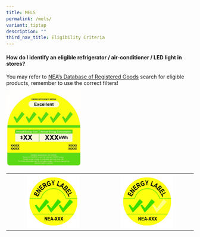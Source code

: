 ```yaml
---
title: MELS
permalink: /mels/
variant: tiptap
description: ""
third_nav_title: Eligibility Criteria
---
```

<h4><strong>How do I identify an eligible refrigerator / air-conditioner / LED light in stores?</strong>&nbsp;</h4>
<p>You may refer to&nbsp;<a href="https://wrms2.nea.gov.sg/els/process/WRMS/GHG_ProductSearch#wrms" rel="noopener noreferrer nofollow" target="_blank"><u>NEA’s Database of Registered Goods</u></a> search
for eligible products, remember to use the correct filters!</p>
<p></p>
<div class="isomer-image-wrapper">
<img style="width: 40%;" height="auto" width="100%" alt="" src="/images/Labels/mels.jpg">
</div>
<table>
<tbody>
<tr>
<th rowspan="1" colspan="1">
<div class="isomer-image-wrapper">
<img style="width: 60%;" height="auto" width="100%" alt="" src="/images/Labels/150105___Lighting_Label_3_Tick.jpg">
</div>
</th>
<th rowspan="1" colspan="1">
<div class="isomer-image-wrapper">
<img style="width: 60%;" height="auto" width="100%" alt="" src="/images/Labels/150105___Lighting_Label_2_Tick.jpg">
</div>
</th>
</tr>
</tbody>
</table>
<p></p>